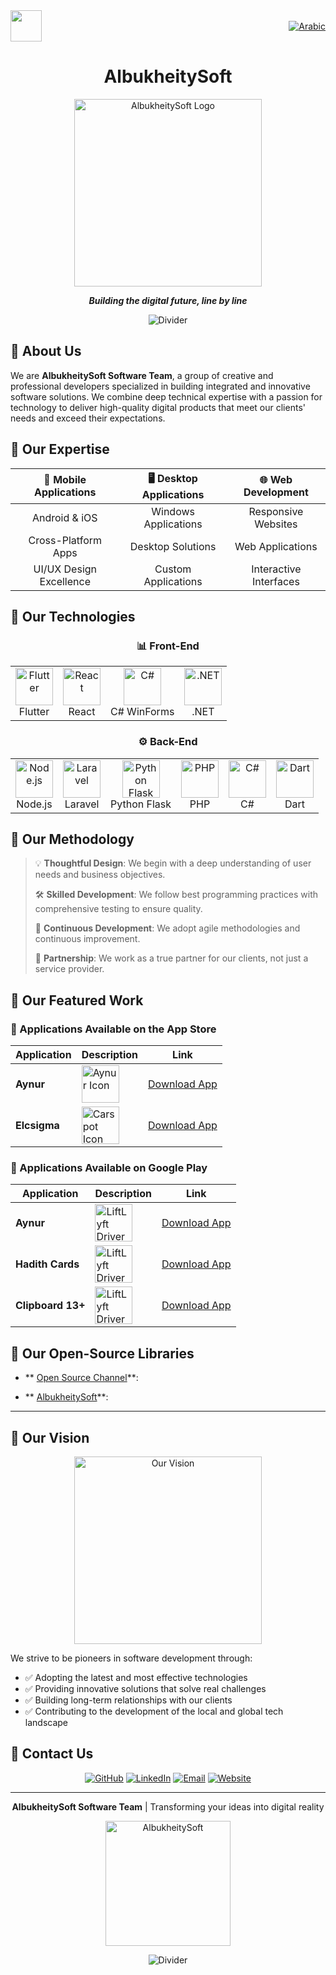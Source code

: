 <div style="display: flex; justify-content: space-between; align-items: center; width: 100%;">
  <a href="https://albukheitysoft.blogspot.com/?m=1"><img src="https://avatars.githubusercontent.com/u/101047629?v=4" width="50" /></a>
  <a href="readme_ar.md"><img src="https://img.shields.io/badge/lang-Arabic-green" alt="Arabic" /></a>
</div>

<div align="center">
  
# AlbukheitySoft

<img src="https://user-images.githubusercontent.com/74038190/238353480-219bcc70-f5dc-466b-9a60-29653d8e8433.gif" alt="AlbukheitySoft Logo" width="300"/>

**_Building the digital future, line by line_**

![Divider](https://user-images.githubusercontent.com/74038190/212284100-561aa473-3905-4a80-b561-0d28506553ee.gif)

</div>

## 🔷 About Us

We are **AlbukheitySoft Software Team**, a group of creative and professional developers specialized in building integrated and innovative software solutions. We combine deep technical expertise with a passion for technology to deliver high-quality digital products that meet our clients' needs and exceed their expectations.

## 🔷 Our Expertise

<div align="center">

| 📱 Mobile Applications | 🖥️ Desktop Applications | 🌐 Web Development |
|:-------------------:|:-------------------------:|:-------------------:|
| Android & iOS | Windows Applications | Responsive Websites |
| Cross-Platform Apps | Desktop Solutions | Web Applications |
| UI/UX Design Excellence | Custom Applications | Interactive Interfaces |

</div>

## 🔷 Our Technologies

<div align="center">

### 📊 Front-End

<table>
  <tr>
    <td align="center"><img src="https://img.icons8.com/color/96/000000/flutter.png" width="60" alt="Flutter"/><br/>Flutter</td>
    <td align="center"><img src="https://img.icons8.com/plasticine/100/000000/react.png" width="60" alt="React"/><br/>React</td>
    <td align="center"><img src="https://img.icons8.com/color/96/000000/c-sharp-logo.png" width="60" alt="C#"/><br/>C# WinForms</td>
    <td align="center"><img src="https://img.icons8.com/color/96/000000/net-framework.png" width="60" alt=".NET"/><br/>.NET</td>
  </tr>
</table>

### ⚙️ Back-End

<table>
  <tr>
    <td align="center"><img src="https://img.icons8.com/color/96/000000/nodejs.png" width="60" alt="Node.js"/><br/>Node.js</td>
    <td align="center"><img src="https://img.icons8.com/fluency/96/000000/laravel.png" width="60" alt="Laravel"/><br/>Laravel</td>
    <td align="center"><img src="https://img.icons8.com/color/96/000000/python.png" width="60" alt="Python Flask"/><br/>Python Flask</td>
    <td align="center"><img src="https://img.icons8.com/officel/80/000000/php-logo.png" width="60" alt="PHP"/><br/>PHP</td>
    <td align="center"><img src="https://img.icons8.com/color/96/000000/c-sharp-logo.png" width="60" alt="C#"/><br/>C#</td>
    <td align="center"><img src="https://img.icons8.com/color/96/000000/dart.png" width="60" alt="Dart"/><br/>Dart</td>
  </tr>
</table>

</div>

## 🔷 Our Methodology

> 💡 **Thoughtful Design**: We begin with a deep understanding of user needs and business objectives.
> 
> 🛠️ **Skilled Development**: We follow best programming practices with comprehensive testing to ensure quality.
> 
> 🔄 **Continuous Development**: We adopt agile methodologies and continuous improvement.
> 
> 🤝 **Partnership**: We work as a true partner for our clients, not just a service provider.

## 🔷 Our Featured Work

### 📲 Applications Available on the App Store


| Application | Description | Link |
|---------|--------|--------|
| **Aynur** | <img src="https://is1-ssl.mzstatic.com/image/thumb/Purple211/v4/ac/9c/6a/ac9c6a93-1409-cdbf-7f81-24abb2ae6a58/AppIcon-1x_U007emarketing-0-11-0-0-85-220-0.png/230x0w.webp" alt="Aynur Icon" align="center" width="60"/> | [Download App](https://apps.apple.com/us/app/aynur/id6743452665) |
| **Elcsigma** | <img src="https://is1-ssl.mzstatic.com/image/thumb/Purple211/v4/56/fa/20/56fa2076-0266-126b-68b4-b0f4f885e9c4/AppIcon-1x_U007emarketing-0-11-0-0-85-220-0.png/230x0w.webp" alt="Carspot Icon" align="center" width="60"/> | [Download App](https://apps.apple.com/us/app/elcsigma/id6746172836) |

### 📱 Applications Available on Google Play

| Application | Description | Link |
|---------|--------|--------|
| **Aynur** | <img src="https://play-lh.googleusercontent.com/NQo5-36Q_BF_gDPrnqGtcTZkjtR9DCQ5ENiuiUXETjFXAWmbESNmHBK3beLTib8cS_n4=w240-h480-rw" alt="LiftLyft Driver Icon" align="center" width="60"/> | [Download App](https://play.google.com/store/apps/details?id=com.aynur.app) |
| **Hadith Cards** | <img src="https://blogger.googleusercontent.com/img/b/R29vZ2xl/AVvXsEhhyphenhyphenIp9_GCA2gTvhmJ7D8Pyu-9DQA0EMHQLUo1FZL_wEegUrfOWWbxxCl_clNYYAOH4bEgqvkoA6I4ZaCTzEqNd6OLgWj35zQyTlAzVNu_7Fdn6TLTd6HlSy84AlUPhPNKTMdaPeM31OH4ic4bYxo-9SC3ShvmTy3DOa1pW6Q4PpkyO81zQTyA64aHjRpc/s512/ic_launcher-playstore.png" alt="LiftLyft Driver Icon" align="center" width="60"/> | [Download App](https://albukheitysoft.blogspot.com/2024/04/blog-post.html) |
| **Clipboard 13+** | <img src="https://blogger.googleusercontent.com/img/b/R29vZ2xl/AVvXsEioXUxjQP1h5c-vkrp6_bcXYSaHnjmP3hsCyeCQhuyuR4idIpgLhp447-be1ai16GlxT40ddkDx_licbAO_yvy_30qpXhORFis5ZkEOSkByZksX_OrVoksacCcUMixGrkuuEo5i6xe8KzhB5tdGM3q91Pj9phdoFNJMg-pScjIlgDsxo7GTn1NTsAq9xA8/s512/clipboard.png" alt="LiftLyft Driver Icon" align="center" width="60"/> | [Download App](https://albukheitysoft.blogspot.com/2023/03/notes-13.html) |


## 🔷 Our Open-Source Libraries

- ** [Open Source Channel](https://t.me/Pro2P)**:

- ** [AlbukheitySoft](https://github.com/albukheity?tab=repositories)**:

---

## 🔷 Our Vision

<div align="center">
  <img src="https://user-images.githubusercontent.com/74038190/219923809-b86dc415-a0c2-4a38-bc88-ad6cf06395a8.gif" width="300" alt="Our Vision"/>
</div>

We strive to be pioneers in software development through:

* ✅ Adopting the latest and most effective technologies
* ✅ Providing innovative solutions that solve real challenges
* ✅ Building long-term relationships with our clients
* ✅ Contributing to the development of the local and global tech landscape

## 🔷 Contact Us

<div align="center">

[![GitHub](https://img.shields.io/badge/GitHub-181717?style=for-the-badge&logo=github&logoColor=white)](https://github.com/albukheity)
[![LinkedIn](https://img.shields.io/badge/LinkedIn-0077B5?style=for-the-badge&logo=linkedin&logoColor=white)](https://linkedin.com/in/albukheitysoft)
[![Email](https://img.shields.io/badge/Email-D14836?style=for-the-badge&logo=gmail&logoColor=white)](mailto:albukheitysoft@gmail.com)
[![Website](https://img.shields.io/badge/Website-4285F4?style=for-the-badge&logo=google-chrome&logoColor=white)](https://albukheitysoft.blogspot.com/)

</div>

<div align="center">

---

**AlbukheitySoft Software Team** | Transforming your ideas into digital reality

<img src="https://user-images.githubusercontent.com/74038190/238353480-219bcc70-f5dc-466b-9a60-29653d8e8433.gif" width="200" alt="AlbukheitySoft"/>

![Divider](https://user-images.githubusercontent.com/74038190/212284100-561aa473-3905-4a80-b561-0d28506553ee.gif)

</div>
